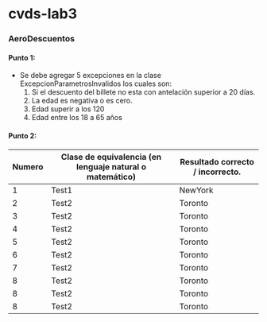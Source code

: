 # cvds-lab3

### AeroDescuentos
#### Punto 1:
  * Se debe agregar 5 excepciones en la clase ExcepcionParametrosInvalidos los cuales son:
      1. Si el descuento  del billete no esta con antelación superior a 20 días.
      2. La edad es negativa o es cero.
      3. Edad superir a los 120
      4. Edad entre los 18 a 65 años

#### Punto 2:
| Numero     | Clase de equivalencia (en lenguaje natural o matemático)      | Resultado correcto / incorrecto.    |
| ------------- | ------------- | -------- |
| 1         | Test1         | NewYork  |
| 2          | Test2         | Toronto  |
| 3          | Test2         | Toronto  |
| 4          | Test2         | Toronto  |
| 5          | Test2         | Toronto  |
| 6          | Test2         | Toronto  |
| 7          | Test2         | Toronto  |
| 8          | Test2         | Toronto  |
| 8          | Test2         | Toronto  |
| 8          | Test2         | Toronto  |
